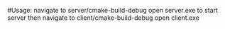 #Usage:
navigate to server/cmake-build-debug
open server.exe to start server
then navigate to client/cmake-build-debug
open client.exe
